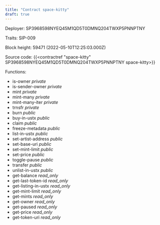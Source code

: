 ```yaml
---
title: "Contract space-kitty"
draft: true
---
```

Deployer: SP3968598NYEQ45M1QD5T0DMNQ204TWXP5PNNPTNY

Traits:
SIP-009 



Block height: 59471 (2022-05-10T12:25:03.000Z)

Source code: {{<contractref "space-kitty" SP3968598NYEQ45M1QD5T0DMNQ204TWXP5PNNPTNY space-kitty>}}

Functions:

* is-owner _private_
* is-sender-owner _private_
* mint _private_
* mint-many _private_
* mint-many-iter _private_
* trnsfr _private_
* burn _public_
* buy-in-ustx _public_
* claim _public_
* freeze-metadata _public_
* list-in-ustx _public_
* set-artist-address _public_
* set-base-uri _public_
* set-mint-limit _public_
* set-price _public_
* toggle-pause _public_
* transfer _public_
* unlist-in-ustx _public_
* get-balance _read_only_
* get-last-token-id _read_only_
* get-listing-in-ustx _read_only_
* get-mint-limit _read_only_
* get-mints _read_only_
* get-owner _read_only_
* get-paused _read_only_
* get-price _read_only_
* get-token-uri _read_only_
